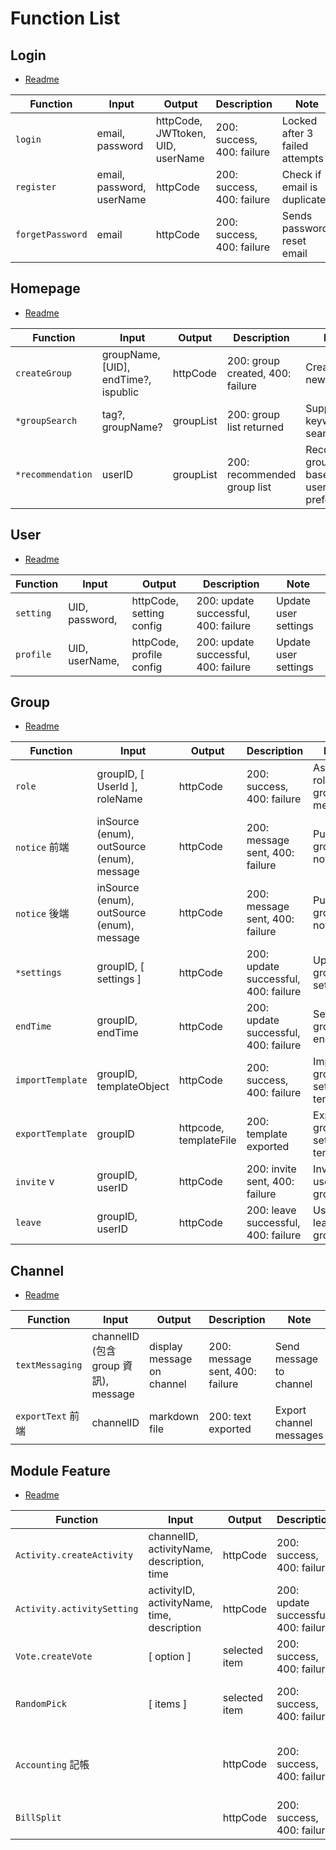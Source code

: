 # Function List

## Login
- [Readme](../src/backend/router/auth/Readme.md)

| Function         | Input                     | Output                            | Description                | Note                           |
| ---------------- | ------------------------- | --------------------------------- | -------------------------- | ------------------------------ |
| `login`          | email, password           | httpCode, JWTtoken, UID, userName | 200: success, 400: failure | Locked after 3 failed attempts |
| `register`       | email, password, userName | httpCode                          | 200: success, 400: failure | Check if email is duplicated   |
| `forgetPassword` | email                     | httpCode                          | 200: success, 400: failure | Sends password reset email     |

## Homepage 
- [Readme](../src/backend/router/homepage/Readme.md)

| Function          | Input                                | Output    | Description                      | Note                                       | 
| ----------------- | ------------------------------------ | --------- | -------------------------------- | ------------------------------------------ |
| `createGroup`     | groupName, [UID], endTime?, ispublic | httpCode  | 200: group created, 400: failure | Create a new group                         |
| `*groupSearch`    | tag?, groupName?                     | groupList | 200: group list returned         | Supports keyword search                    |
| `*recommendation` | userID                               | groupList | 200: recommended group list      | Recommend groups based on user preferences |

## User 
- [Readme](../src/backend/router/user/Readme.md)

| Function  | Input          | Output                   | Description                          | Note                 |
| --------- | -------------- | ------------------------ | ------------------------------------ | -------------------- |
| `setting` | UID, password, | httpCode, setting config | 200: update successful, 400: failure | Update user settings |
| `profile` | UID, userName, | httpCode, profile config | 200: update successful, 400: failure | Update user settings |

## Group 
- [Readme](../src/backend/router/group/Readme.md)


| Function         | Input                                      | Output                 | Description                          | Note                           |
| ---------------- | ------------------------------------------ | ---------------------- | ------------------------------------ | ------------------------------ |
| `role`           | groupID, [ UserId ], roleName              | httpCode               | 200: success, 400: failure           | Assign roles to group members  |
| `notice` 前端    | inSource (enum), outSource (enum), message | httpCode               | 200: message sent, 400: failure      | Publish group notice           |
| `notice` 後端    | inSource (enum), outSource (enum), message | httpCode               | 200: message sent, 400: failure      | Publish group notice           |
| `*settings`      | groupID, [ settings ]                      | httpCode               | 200: update successful, 400: failure | Update group settings          |
| `endTime`        | groupID, endTime                           | httpCode               | 200: update successful, 400: failure | Set group end time             |
| `importTemplate` | groupID, templateObject                    | httpCode               | 200: success, 400: failure           | Import group settings template |
| `exportTemplate` | groupID                                    | httpcode, templateFile | 200: template exported               | Export group settings template |
| `invite` v       | groupID, userID                            | httpCode               | 200: invite sent, 400: failure       | Invite user to group           |
| `leave`          | groupID, userID                            | httpCode               | 200: leave successful, 400: failure  | User leaves group              |

## Channel 
- [Readme](../src/backend/router/channel/Readme.md)


| Function          | Input                               | Output                     | Description                     | Note                    |
| ----------------- | ----------------------------------- | -------------------------- | ------------------------------- | ----------------------- |
| `textMessaging`   | channelID (包含group 資訊), message | display message on channel | 200: message sent, 400: failure | Send message to channel |
| `exportText` 前端 | channelID                           | markdown file              | 200: text exported              | Export channel messages |

## Module Feature 
- [Readme](../src/backend/router/modulefeatures/Readme.md)


| Function                   | Input                                       | Output        | Description                          | Note                                     |
| -------------------------- | ------------------------------------------- | ------------- | ------------------------------------ | ---------------------------------------- |
| `Activity.createActivity`  | channelID, activityName, description, time  | httpCode      | 200: success, 400: failure           | Create a new activity module             |
| `Activity.activitySetting` | activityID, activityName, time, description | httpCode      | 200: update successful, 400: failure | Update activity module settings          |
| `Vote.createVote`          | [ option ]                                  | selected item | 200: success, 400: failure           | Create a voting activity                 |
| `RandomPick`               | [ items ]                                   | selected item | 200: success, 400: failure           | Randomly pick an item from the list      |
| `Accounting` 記帳          |                                             | httpCode      | 200: success, 400: failure           | Add transaction in the accounting module |
| `BillSplit`                |                                             | httpCode      | 200: success, 400: failure           | Split bill in the BillSplit module       |